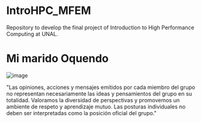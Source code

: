 # IntroHPC_MFEM
Repository to develop the final project of Introduction to High Performance Computing at UNAL.

# Mi marido Oquendo
![image](https://github.com/user-attachments/assets/c6533840-5c43-4733-a20d-d2331d0e2f1b)

"Las opiniones, acciones y mensajes emitidos por cada miembro del grupo no representan necesariamente las ideas y pensamientos del grupo en su totalidad. Valoramos la diversidad de perspectivas y promovemos un ambiente de respeto y aprendizaje mutuo. Las posturas individuales no deben ser interpretadas como la posición oficial del grupo."
